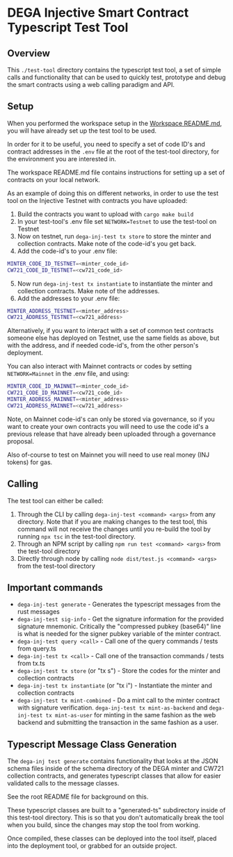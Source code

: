 # DEGA Injective Smart Contract Typescript Test Tool

## Overview

This `./test-tool` directory contains the typescript test tool, a set of simple calls and functionality that can be used
to quickly test, prototype and debug the smart contracts using a web calling paradigm and API.

## Setup

When you performed the workspace setup in the [Workspace README.md](../README.md), you will have already set up the 
test tool to be used.

In order for it to be useful, you need to specify a set of code ID's and contract addresses in the `.env` file
at the root of the test-tool directory, for the environment you are interested in.

The workspace README.md file contains instructions for setting up a set of contracts on your local network.

As an example of doing this on different networks, in order to use the test tool on the Injective Testnet with contracts
you have uploaded:

1. Build the contracts you want to upload with `cargo make build`
2. In your test-tool's .env file set `NETWORK=Testnet` to use the test-tool on Testnet
3. Now on testnet, run `dega-inj-test tx store` to store the minter and collection contracts. Make note of the code-id's
you get back.
4. Add the code-id's to your .env file:
```bash
MINTER_CODE_ID_TESTNET=<minter_code_id>
CW721_CODE_ID_TESTNET=<cw721_code_id>
```
5. Now run `dega-inj-test tx instantiate` to instantiate the minter and collection contracts. Make note of the addresses.
6. Add the addresses to your .env file:
```bash
MINTER_ADDRESS_TESTNET=<minter_address>
CW721_ADDRESS_TESTNET=<cw721_address>
```

Alternatively, if you want to interact with a set of common test contracts someone else has deployed on Testnet,
use the same fields as above, but with the address, and if needed code-id's, from the other person's deployment.

You can also interact with Mainnet contracts or codes by setting `NETWORK=Mainnet` in the .env file, and using:
```bash
MINTER_CODE_ID_MAINNET=<minter_code_id>
CW721_CODE_ID_MAINNET=<cw721_code_id>
MINTER_ADDRESS_MAINNET=<minter_address>
CW721_ADDRESS_MAINNET=<cw721_address>
```

Note, on Mainnet code-id's can only be stored via governance, so if you want to create your own contracts you will
need to use the code id's a previous release that have already been uploaded through a governance proposal.

Also of-course to test on Mainnet you will need to use real money (INJ tokens) for gas.

## Calling

The test tool can either be called:
1. Through the CLI by calling `dega-inj-test <command> <args>` from any directory. Note that if you
are making changes to the test tool, this command will not receive the changes until you re-build the tool by running
`npx tsc` in the test-tool directory.
2. Through an NPM script by calling `npm run test <command> <args>` from the test-tool directory
3. Directly through node by calling `node dist/test.js <command> <args>` from the test-tool directory

## Important commands

- `dega-inj-test generate` - Generates the typescript messages from the rust messages
- `dega-inj-test sig-info` - Get the signature information for the provided signature mnemonic.
Critically the "compressed pubkey (base64)" line is what is needed for the signer pubkey variable
of the minter contract.
- `dega-inj-test query <call>` - Call one of the query commands / tests from query.ts
- `dega-inj-test tx <call>` - Call one of the transaction commands / tests from tx.ts
- `dega-inj-test tx store` (or "tx s") - Store the codes for the minter and collection contracts
- `dega-inj-test tx instantiate` (or "tx i") - Instantiate the minter and collection contracts
- `dega-inj-test tx mint-combined` - Do a mint call to the minter contract with signature verification.
`dega-inj-test tx mint-as-backend` and `dega-inj-test tx mint-as-user` for minting in the same fashion as the web backend and submitting
the transaction in the same fashion as a user.

## Typescript Message Class Generation

The `dega-inj test generate` contains functionality that looks at the JSON schema files inside of the schema
directory of the DEGA minter and CW721 collection contracts, and generates typescript classes that allow for
easier validated calls to the message classes.

See the root README file for background on this.

These typescript classes are built to a "generated-ts" subdirectory inside of this test-tool directory. This is
so that you don't automatically break the tool when you build, since the changes may stop the tool from working.

Once compiled, these classes can be deployed into the tool itself, placed into the deployment tool, or grabbed for an
outside project.